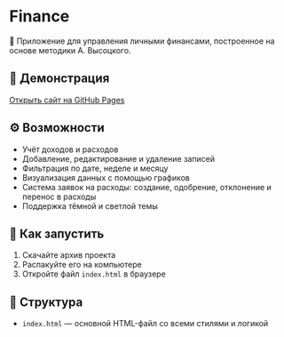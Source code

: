 # Finance

🧾 Приложение для управления личными финансами, построенное на основе методики А. Высоцкого.

## 🔗 Демонстрация

[Открыть сайт на GitHub Pages](https://skitoand.github.io/finance)

## ⚙ Возможности

- Учёт доходов и расходов
- Добавление, редактирование и удаление записей
- Фильтрация по дате, неделе и месяцу
- Визуализация данных с помощью графиков
- Система заявок на расходы: создание, одобрение, отклонение и перенос в расходы
- Поддержка тёмной и светлой темы

## 🚀 Как запустить

1. Скачайте архив проекта
2. Распакуйте его на компьютере
3. Откройте файл `index.html` в браузере

## 📁 Структура

- `index.html` — основной HTML-файл со всеми стилями и логикой
